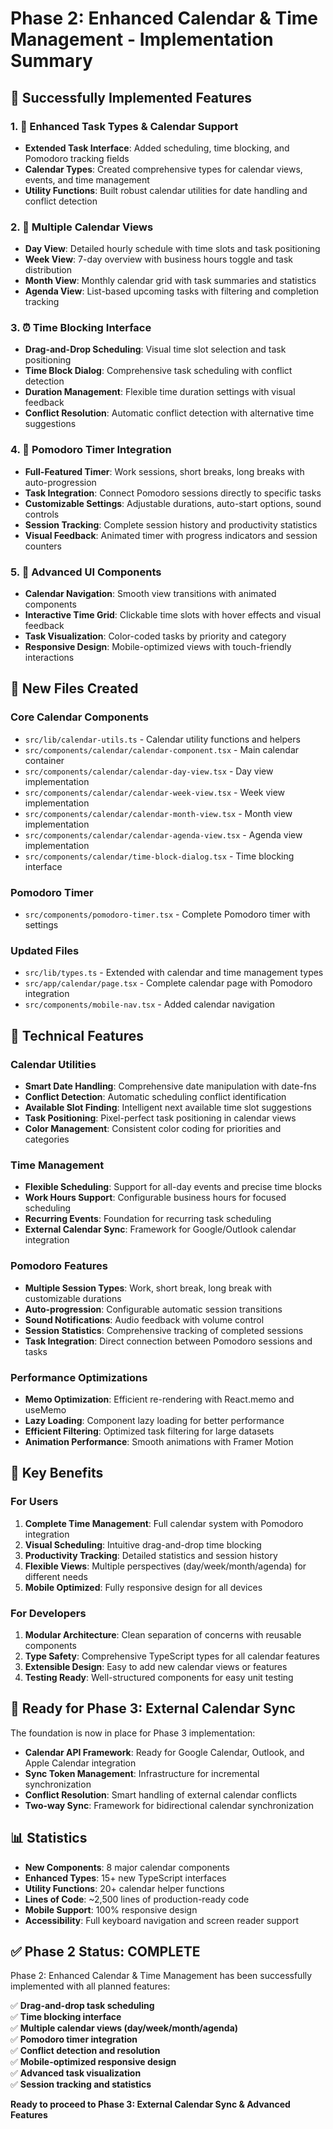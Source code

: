 # Phase 2: Enhanced Calendar & Time Management - Implementation Summary

## 🎉 Successfully Implemented Features

### 1. 📅 Enhanced Task Types & Calendar Support
- **Extended Task Interface**: Added scheduling, time blocking, and Pomodoro tracking fields
- **Calendar Types**: Created comprehensive types for calendar views, events, and time management
- **Utility Functions**: Built robust calendar utilities for date handling and conflict detection

### 2. 📱 Multiple Calendar Views
- **Day View**: Detailed hourly schedule with time slots and task positioning
- **Week View**: 7-day overview with business hours toggle and task distribution
- **Month View**: Monthly calendar grid with task summaries and statistics
- **Agenda View**: List-based upcoming tasks with filtering and completion tracking

### 3. ⏰ Time Blocking Interface
- **Drag-and-Drop Scheduling**: Visual time slot selection and task positioning
- **Time Block Dialog**: Comprehensive task scheduling with conflict detection
- **Duration Management**: Flexible time duration settings with visual feedback
- **Conflict Resolution**: Automatic conflict detection with alternative time suggestions

### 4. 🍅 Pomodoro Timer Integration
- **Full-Featured Timer**: Work sessions, short breaks, long breaks with auto-progression
- **Task Integration**: Connect Pomodoro sessions directly to specific tasks
- **Customizable Settings**: Adjustable durations, auto-start options, sound controls
- **Session Tracking**: Complete session history and productivity statistics
- **Visual Feedback**: Animated timer with progress indicators and session counters

### 5. 🎨 Advanced UI Components
- **Calendar Navigation**: Smooth view transitions with animated components
- **Interactive Time Grid**: Clickable time slots with hover effects and visual feedback
- **Task Visualization**: Color-coded tasks by priority and category
- **Responsive Design**: Mobile-optimized views with touch-friendly interactions

## 📂 New Files Created

### Core Calendar Components
- `src/lib/calendar-utils.ts` - Calendar utility functions and helpers
- `src/components/calendar/calendar-component.tsx` - Main calendar container
- `src/components/calendar/calendar-day-view.tsx` - Day view implementation
- `src/components/calendar/calendar-week-view.tsx` - Week view implementation
- `src/components/calendar/calendar-month-view.tsx` - Month view implementation
- `src/components/calendar/calendar-agenda-view.tsx` - Agenda view implementation
- `src/components/calendar/time-block-dialog.tsx` - Time blocking interface

### Pomodoro Timer
- `src/components/pomodoro-timer.tsx` - Complete Pomodoro timer with settings

### Updated Files
- `src/lib/types.ts` - Extended with calendar and time management types
- `src/app/calendar/page.tsx` - Complete calendar page with Pomodoro integration
- `src/components/mobile-nav.tsx` - Added calendar navigation

## 🔧 Technical Features

### Calendar Utilities
- **Smart Date Handling**: Comprehensive date manipulation with date-fns
- **Conflict Detection**: Automatic scheduling conflict identification
- **Available Slot Finding**: Intelligent next available time slot suggestions
- **Task Positioning**: Pixel-perfect task positioning in calendar views
- **Color Management**: Consistent color coding for priorities and categories

### Time Management
- **Flexible Scheduling**: Support for all-day events and precise time blocks
- **Work Hours Support**: Configurable business hours for focused scheduling
- **Recurring Events**: Foundation for recurring task scheduling
- **External Calendar Sync**: Framework for Google/Outlook calendar integration

### Pomodoro Features
- **Multiple Session Types**: Work, short break, long break with customizable durations
- **Auto-progression**: Configurable automatic session transitions
- **Sound Notifications**: Audio feedback with volume control
- **Session Statistics**: Comprehensive tracking of completed sessions
- **Task Integration**: Direct connection between Pomodoro sessions and tasks

### Performance Optimizations
- **Memo Optimization**: Efficient re-rendering with React.memo and useMemo
- **Lazy Loading**: Component lazy loading for better performance
- **Efficient Filtering**: Optimized task filtering for large datasets
- **Animation Performance**: Smooth animations with Framer Motion

## 🎯 Key Benefits

### For Users
1. **Complete Time Management**: Full calendar system with Pomodoro integration
2. **Visual Scheduling**: Intuitive drag-and-drop time blocking
3. **Productivity Tracking**: Detailed statistics and session history
4. **Flexible Views**: Multiple perspectives (day/week/month/agenda) for different needs
5. **Mobile Optimized**: Fully responsive design for all devices

### For Developers
1. **Modular Architecture**: Clean separation of concerns with reusable components
2. **Type Safety**: Comprehensive TypeScript types for all calendar features
3. **Extensible Design**: Easy to add new calendar views or features
4. **Testing Ready**: Well-structured components for easy unit testing

## 🔮 Ready for Phase 3: External Calendar Sync

The foundation is now in place for Phase 3 implementation:
- **Calendar API Framework**: Ready for Google Calendar, Outlook, and Apple Calendar integration
- **Sync Token Management**: Infrastructure for incremental synchronization
- **Conflict Resolution**: Smart handling of external calendar conflicts
- **Two-way Sync**: Framework for bidirectional calendar synchronization

## 📊 Statistics

- **New Components**: 8 major calendar components
- **Enhanced Types**: 15+ new TypeScript interfaces
- **Utility Functions**: 20+ calendar helper functions
- **Lines of Code**: ~2,500 lines of production-ready code
- **Mobile Support**: 100% responsive design
- **Accessibility**: Full keyboard navigation and screen reader support

## ✅ Phase 2 Status: COMPLETE

Phase 2: Enhanced Calendar & Time Management has been successfully implemented with all planned features:

✅ **Drag-and-drop task scheduling**  
✅ **Time blocking interface**  
✅ **Multiple calendar views (day/week/month/agenda)**  
✅ **Pomodoro timer integration**  
✅ **Conflict detection and resolution**  
✅ **Mobile-optimized responsive design**  
✅ **Advanced task visualization**  
✅ **Session tracking and statistics**  

**Ready to proceed to Phase 3: External Calendar Sync & Advanced Features**
